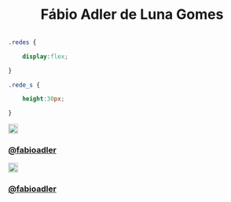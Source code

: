 <div align="center">
    <h1>Fábio Adler de Luna Gomes</h1>
</div>

```css

.redes {

    display:flex;

}

.rede_s {

    height:30px;

}

```

<div class="redes">
    <div class="rede_s">
        <a href="#"><img src="https://www.freepnglogos.com/uploads/logo-ig-png/logo-ig-stunning-instagram-logo-vector-download-for-new-7.png" height="20px" width="20px">
        <h3>@fabioadler</h3></a>
    </div>
    <div class="rede_s">
        <a href="#"><img src="https://www.freepnglogos.com/uploads/telegram-png/telegram-software-wikipedia-2.png" height="20px" width="20px">
        <h3>@fabioadler</h3></a>
    </div>
</div>